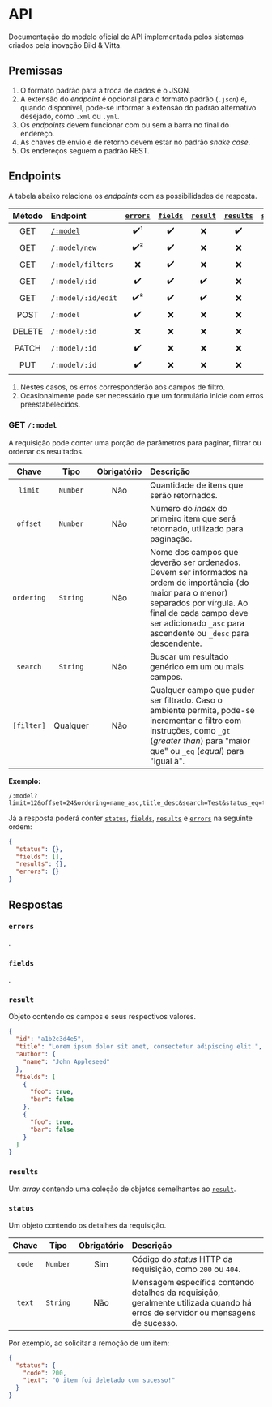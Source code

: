 # API

Documentação do modelo oficial de API implementada pelos sistemas criados pela inovação Bild & Vitta.

## Premissas

1. O formato padrão para a troca de dados é o JSON.
2. A extensão do _endpoint_ é opcional para o formato padrão (`.json`) e, quando disponível, pode-se informar a extensão do padrão alternativo desejado, como `.xml` ou `.yml`.
3. Os _endpoints_ devem funcionar com ou sem a barra no final do endereço.
4. As chaves de envio e de retorno devem estar no padrão _snake case_.
5. Os endereços seguem o padrão REST.

## Endpoints

A tabela abaixo relaciona os _endpoints_ com as possibilidades de resposta.

| Método | Endpoint | [`errors`](#errors) | [`fields`](#fields) | [`result`](#result) | [`results`](#results) | [`status`](#status) |
|:-:|:-|:-:|:-:|:-:|:-:|:-:|
| GET | [`/:model`](#get-model) | :heavy_check_mark:¹ | :heavy_check_mark: | :x: | :heavy_check_mark: | :heavy_check_mark: |
| GET | `/:model/new` | :heavy_check_mark:² | :heavy_check_mark: | :x: | :x: | :heavy_check_mark: |
| GET | `/:model/filters` | :x: | :heavy_check_mark: | :x: | :x: | :heavy_check_mark: |
| GET | `/:model/:id` | :heavy_check_mark: | :heavy_check_mark: | :heavy_check_mark: | :x: | :heavy_check_mark: |
| GET | `/:model/:id/edit` | :heavy_check_mark:² | :heavy_check_mark: | :heavy_check_mark: | :x: | :heavy_check_mark: |
| POST | `/:model` | :heavy_check_mark: | :x: | :x: | :x: | :heavy_check_mark: |
| DELETE | `/:model/:id` | :x: | :x: | :x: | :x: | :heavy_check_mark: |
| PATCH | `/:model/:id` | :heavy_check_mark: | :x: | :x: | :x: | :heavy_check_mark: |
| PUT | `/:model/:id` | :heavy_check_mark: | :x: | :x: | :x: | :heavy_check_mark: |

1. Nestes casos, os erros corresponderão aos campos de filtro.
2. Ocasionalmente pode ser necessário que um formulário inicie com erros preestabelecidos.



### GET `/:model`

A requisição pode conter uma porção de parâmetros para paginar, filtrar ou ordenar os resultados.

| Chave | Tipo | Obrigatório | Descrição |
|:-:|:-:|:-:|:-|
| `limit` | `Number` | Não | Quantidade de itens que serão retornados. |
| `offset` | `Number` | Não | Número do _index_ do primeiro item que será retornado, utilizado para paginação. |
| `ordering` | `String` | Não | Nome dos campos que deverão ser ordenados. Devem ser informados na ordem de importância (do maior para o menor) separados por vírgula. Ao final de cada campo deve ser adicionado `_asc` para ascendente ou `_desc` para descendente. |
| `search` | `String` | Não | Buscar um resultado genérico em um ou mais campos. |
| `[filter]` | Qualquer | Não | Qualquer campo que puder ser filtrado. Caso o ambiente permita, pode-se incrementar o filtro com instruções, como `_gt` (_greater than_) para "maior que" ou `_eq` (_equal_) para "igual à". |

**Exemplo:**

```
/:model?limit=12&offset=24&ordering=name_asc,title_desc&search=Test&status_eq=true
```

Já a resposta poderá conter [`status`](#status), [`fields`](#fields), [`results`](#results) e [`errors`](#errors) na seguinte ordem:

``` json
{
  "status": {},
  "fields": [],
  "results": {},
  "errors": {}
}
```

## Respostas

### `errors`

.

### `fields`

.

### `result`

Objeto contendo os campos e seus respectivos valores.

``` json
{
  "id": "a1b2c3d4e5",
  "title": "Lorem ipsum dolor sit amet, consectetur adipiscing elit.",
  "author": {
    "name": "John Appleseed"
  },
  "fields": [
    {
      "foo": true,
      "bar": false
    },
    {
      "foo": true,
      "bar": false
    }
  ]
}
```

### `results`

Um _array_ contendo uma coleção de objetos semelhantes ao [`result`](#result).

### `status`

Um objeto contendo os detalhes da requisição.

| Chave | Tipo | Obrigatório | Descrição |
|:-:|:-:|:-:|:-|
| `code` | `Number` | Sim | Código do _status_ HTTP da requisição, como `200` ou `404`. |
| `text` | `String` | Não | Mensagem específica contendo detalhes da requisição, geralmente utilizada quando há erros de servidor ou mensagens de sucesso. |

Por exemplo, ao solicitar a remoção de um item:

``` json
{
  "status": {
    "code": 200,
    "text": "O item foi deletado com sucesso!"
  }
}
```








